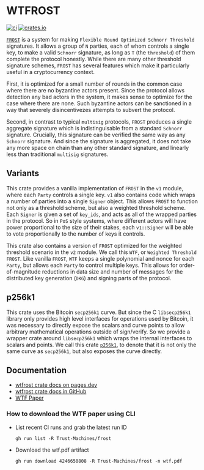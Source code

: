 # WTFROST

[![ci](https://github.com/Trust-Machines/frost/actions/workflows/ci.yml/badge.svg)](https://github.com/Trust-Machines/frost/actions/workflows/ci.yml)
[![crates.io](https://img.shields.io/crates/v/wtfrost.svg)](https://crates.io/crates/wtfrost)

[```FROST```](https://eprint.iacr.org/2020/852.pdf) is a system for making ```Flexible Round Optimized Schnorr Threshold``` signatures.  It allows a group of ```N``` parties, each of whom controls a single key, to make a valid ```Schnorr``` signature, as long as ```T``` (the ```threshold```) of them complete the protocol honestly.  While there are many other threshold signature schemes, ```FROST``` has several features which make it particularly useful in a cryptocurrency context.

First, it is optimized for a small number of rounds in the common case where there are no byzantine actors present.  Since the protocol allows detection any bad actors in the system, it makes sense to optimize for the case where there are none.  Such byzantine actors can be sanctioned in a way that severely disincentivezes attempts to subvert the protocol.

Second, in contrast to typical ```multisig``` protocols, ```FROST``` produces a single aggregate signature which is indistinguisable from a standard ```Schnorr``` signature. Crucially, this signature can be verified the same way as any ```Schnorr``` signature.  And since the signature is aggregated, it does not take any more space on chain than any other standard signature, and linearly less than traditional ```multisig``` signatures.

## Variants
This crate provides a vanilla implementation of ```FROST``` in the ```v1``` module, where each ```Party``` controls a single key.  ```v1``` also contains code which wraps a number of parties into a single ```Signer``` object.  This allows ```FROST``` to function not only as a threshold scheme, but also a weighted threshold scheme.  Each ```Signer``` is given a set of ```key_ids```, and acts as all of the wrapped parties in the protocol.  So in ```PoS``` style systems, where different actors will have power proportional to the size of their stakes, each ```v1::Signer``` will be able to vote proportionally to the number of keys it controls.

This crate also contains a version of ```FROST``` optimized for the weighted threshold scenario in the ```v2``` module.  We call this ```WTF```, or ```Weighted Threshold FROST```.  Like vanilla ```FROST```, ```WTF``` keeps a single polynomial and nonce for each ```Party```, but allows each ```Party``` to control multiple keys.  This allows for order-of-magnitude reductions in data size and number of messages for the distributed key generation (```DKG```) and signing parts of the protocol.

## p256k1
This crate uses the Bitcoin ```secp256k1``` curve.  But since the C ```libsecp256k1``` library only provides high level interfaces for operations used by Bitcoin, it was necessary to directly expose the scalars and curve points to allow arbitrary mathematical operations outside of sign/verify.  So we provide a wrapper crate around ```libsecp256k1``` which wraps the internal interfaces to scalars and points.  We call this crate [```p256k1```](https://crates.io/crates/p256k1), to denote that it is not only the same curve as ```secp256k1```, but also exposes the curve directly.


## Documentation

- [wtfrost crate docs on pages.dev](https://wtfrost.pages.dev/wtfrost/)
- [wtfrost crate docs in GitHub](https://trust-machines.github.io/frost/wtfrost)
- [WTF Paper](https://tmurl.net/wtf)

### How to download the WTF paper using CLI
- List recent CI runs and grab the latest run ID
  ```shell
  gh run list -R Trust-Machines/frost
  ```
- Download the wtf.pdf artifact
  ```shell
  gh run download 4246650808 -R Trust-Machines/frost -n wtf.pdf
  ```
